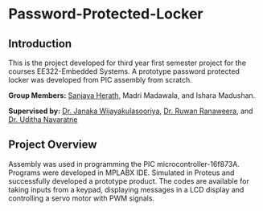 # Password-Protected-Locker

## Introduction ##

This is the project developed for third year first semester project for the courses EE322-Embedded Systems. A prototype password protected locker was developed from PIC assembly from scratch.

**Group Members:** [Sanjaya Herath](https://sanjayaherath.github.io/), Madri Madawala, and Ishara Madushan.

**Supervised by:** [Dr. Janaka Wijayakulasooriya](http://eng.pdn.ac.lk/deee/staff/academic/dr.j.wijayakulasooriya/profile.php), [Dr. Ruwan Ranaweera](http://eng.pdn.ac.lk/pages/departmentHome/EE/otherpages/staff/rdbranaweera.html), and [Dr. Uditha Navaratne](http://eng.pdn.ac.lk/deee/staff/academic/mr.us.navaratne/profile.php)

## Project Overview ##

Assembly was used in programming the PIC microcontroller-16f873A. Programs were developed in MPLABX IDE. Simulated in Proteus and successfully developed a prototype product.
The codes are available for taking inputs from a keypad, displaying messages in a LCD display and controlling a servo motor with PWM signals.
